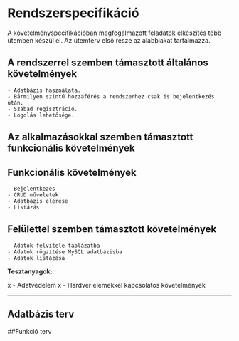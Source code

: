 # Rendszerspecifikáció

A követelményspecifikációban megfogalmazott feladatok elkészítés több ütemben készül el.
Az ütemterv első része az alábbiakat tartalmazza.	

## A rendszerrel szemben támasztott általános követelmények
	- Adatbázis használata.
	- Bármilyen szintű hozzáférés a rendszerhez csak is bejelentkezés után.
	- Szabad regisztráció.
	- Logolás lehetősége.

## Az alkalmazásokkal szemben támasztott funkcionális követelmények


## Funkcionális követelmények
	- Bejelentkezés
	- CRUD műveletek
	- Adatbázis elérése
	- Listázás
		
		
		


## Felülettel szemben támasztott követelmények
	- Adatok felvitele táblázatba
	- Adatok rögzítése MySQL adatbázisba
	- Adatok listázása

**Tesztanyagok:**



	
x - Adatvédelem
x - Hardver elemekkel kapcsolatos követelmények

--------------------------------------

## Adatbázis terv


		
##Funkció terv
